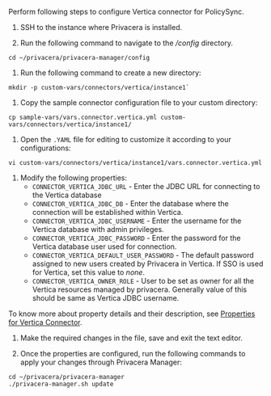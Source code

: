 Perform following steps to configure Vertica connector for PolicySync.

1. SSH to the instance where Privacera is installed.

1. Run the following command to navigate to the */config* directory.
```shell
cd ~/privacera/privacera-manager/config
```

1. Run the following command to create a new directory:
```shell
mkdir -p custom-vars/connectors/vertica/instance1`
```

1. Copy the sample connector configuration file to your custom directory:
```shell
cp sample-vars/vars.connector.vertica.yml custom-vars/connectors/vertica/instance1/
```

1. Open the `.YAML` file for editing to customize it according to your configurations:
```shell
vi custom-vars/connectors/vertica/instance1/vars.connector.vertica.yml
```

1. Modify the following properties:
      - `CONNECTOR_VERTICA_JDBC_URL` - Enter the JDBC URL for connecting to the Vertica database
      - `CONNECTOR_VERTICA_JDBC_DB` - Enter the database where the connection will be established within Vertica.
      - `CONNECTOR_VERTICA_JDBC_USERNAME` - Enter the username for the Vertica database with admin privileges.
      - `CONNECTOR_VERTICA_JDBC_PASSWORD` - Enter the password for the Vertica database user used for connection.
      - `CONNECTOR_VERTICA_DEFAULT_USER_PASSWORD` - The default password assigned to new users created by Privacera in Vertica. If SSO is used for Vertica, set this value to *none*.
      - `CONNECTOR_VERTICA_OWNER_ROLE` - User to be set as owner for all the Vertica resources managed by privacera. Generally value of this should be same as Vertica JDBC username.

 To know more about property details and their description, see [Properties for
Vertica Connector](properties-for-vertica-connector.html "Properties for
Vertica Connector").

1. Make the required changes in the file, save and exit the text editor.

1. Once the properties are configured, run the following commands to apply your changes through Privacera Manager:
```shell
cd ~/privacera/privacera-manager
./privacera-manager.sh update
```
